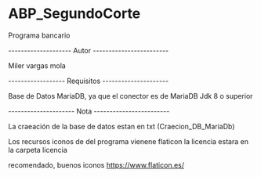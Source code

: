 # ABP_SegundoCorte
Programa bancario

-------------------- Autor ------------------------

Miler vargas mola

------------------ Requisitos ---------------------

Base de Datos MariaDB, ya que el conector es de MariaDB
Jdk 8 o superior

--------------------- Nota ------------------------

La craeación de la base de datos estan en txt (Craecion_DB_MariaDb)

Los recursos iconos de del programa vienene flaticon
la licencia estara en la carpeta licencia

recomendado, buenos iconos
 https://www.flaticon.es/ 
